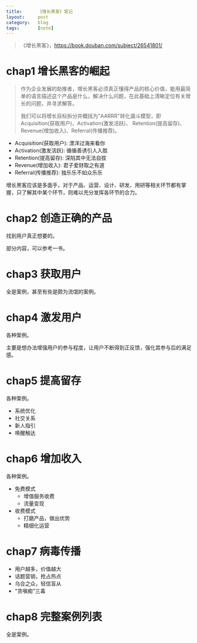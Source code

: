 ```yaml
---
title:      《增长黑客》笔记
layout:     post
category:   blog
tags:       [note]
---
```


>《增长黑客》，https://book.douban.com/subject/26541801/

# chap1 增长黑客的崛起

>作为企业发展的助推者，增长黑客必须真正懂得产品的核心价值，能用最简单的语言描述这个产品是什么，解决什么问题，在此基础上清晰定位有关增长的问题，并寻求解答。
>
>我们可以将增长目标拆分并概括为"AARRR"转化漏斗模型，即Acquisition(获取用户)、Activation(激发活跃)、 Retention(提高留存)、Revenue(增加收入)、Referral(传播推荐)。

* Acquisition(获取用户): 漂洋过海来看你
* Activation(激发活跃): 循循善诱引人入胜
* Retention(提高留存): 深陷其中无法自拔
* Revenue(增加收入): 君子爱财取之有道
* Referral(传播推荐): 独乐乐不如众乐乐

增长黑客应该是多面手，对于产品、运营、设计、研发、用研等相关环节都有掌握，只了解其中某个环节，则难以充分发挥各环节的合力。

# chap2 创造正确的产品

找到用户真正想要的。

部分内容，可以参考[<The Mom Test>][1]一书。

# chap3 获取用户

全是案例，甚至有些是颇为流氓的案例。

# chap4 激发用户

各种案例。

主要是想办法增强用户的参与程度，让用户不断得到正反馈，强化其参与后的满足感。

# chap5 提高留存

各种案例。

* 系统优化
* 社交关系
* 新人指引
* 唤醒触达

# chap6 增加收入

各种案例。

* 免费模式
    * 增值服务收费
    * 流量变现
* 收费模式
    * 打磨产品，做出优势
    * 精细化运营

# chap7 病毒传播

* 用户越多，价值越大
* 话题营销，抢占热点
* 乌合之众，轻信盲从
* "贪嗔痴"三毒

# chap8 完整案例列表

全是案例。




[1]:    https://book.douban.com/subject/26320572/